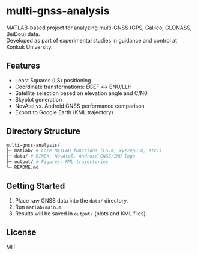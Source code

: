 # multi-gnss-analysis

MATLAB-based project for analyzing multi-GNSS (GPS, Galileo, GLONASS, BeiDou) data.  
Developed as part of experimental studies in guidance and control at Konkuk University.  

## Features
- Least Squares (LS) positioning
- Coordinate transformations: ECEF ↔ ENU/LLH
- Satellite selection based on elevation angle and C/N0
- Skyplot generation
- NovAtel vs. Android GNSS performance comparison
- Export to Google Earth (KML trajectory)

## Directory Structure
```bash
multi-gnss-analysis/
├─ matlab/ # Core MATLAB functions (LS.m, xyz2enu.m, etc.)
├─ data/ # RINEX, NovAtel, Android GNSS/IMU logs
├─ output/ # Figures, KML trajectories
└─ README.md
```

## Getting Started
1. Place raw GNSS data into the `data/` directory.
2. Run `matlab/main.m`.
3. Results will be saved in `output/` (plots and KML files).

## License
MIT
